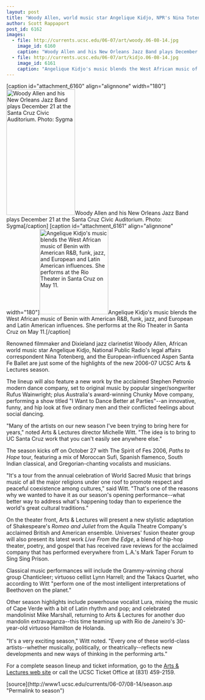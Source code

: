 ```yaml
---
layout: post
title: "Woody Allen, world music star Angelique Kidjo, NPR's Nina Totenberg highlight Arts & Lectures lineup"
author: Scott Rappaport
post_id: 6162
images:
  - file: http://currents.ucsc.edu/06-07/art/woody.06-08-14.jpg
    image_id: 6160
    caption: "Woody Allen and his New Orleans Jazz Band plays December 21 at the Santa Cruz Civic Auditorium. Photo: Sygma"
  - file: http://currents.ucsc.edu/06-07/art/kidjo.06-08-14.jpg
    image_id: 6161
    caption: "Angelique Kidjo's music blends the West African music of Benin with American R&B, funk, jazz, and European and Latin American influences. She performs at the Rio Theater in Santa Cruz on May 11."
---
```


[caption id="attachment_6160" align="alignnone" width="180"]<a href="http://localhost/mysite/wp-content/uploads/2006/08/woody.06-08-14.jpg"><img class="size-full wp-image-6160" src="http://localhost/mysite/wp-content/uploads/2006/08/woody.06-08-14.jpg" alt="Woody Allen and his New Orleans Jazz Band plays December 21 at the Santa Cruz Civic Auditorium. Photo: Sygma" width="180" height="329" /></a>Woody Allen and his New Orleans Jazz Band plays December 21 at the Santa Cruz Civic Auditorium. Photo: Sygma[/caption]
[caption id="attachment_6161" align="alignnone" width="180"]<a href="http://localhost/mysite/wp-content/uploads/2006/08/kidjo.06-08-14.jpg"><img class="size-full wp-image-6161" src="http://localhost/mysite/wp-content/uploads/2006/08/kidjo.06-08-14.jpg" alt="Angelique Kidjo's music blends the West African music of Benin with American R&B, funk, jazz, and European and Latin American influences. She performs at the Rio Theater in Santa Cruz on May 11." width="180" height="223" /></a>Angelique Kidjo's music blends the West African music of Benin with American R&B, funk, jazz, and European and Latin American influences. She performs at the Rio Theater in Santa Cruz on May 11.[/caption]
<a name="content" id="content"></a>
<p>
  Renowned filmmaker and Dixieland jazz clarinetist Woody Allen, African world music star Angelique Kidjo, National Public Radio's legal affairs correspondent Nina Totenberg, and the European-influenced Aspen Santa Fe Ballet are just some of the highlights of the new 2006-07 UCSC Arts &amp; Lectures season.
</p>
<p>
  The lineup will also feature a new work by the acclaimed Stephen Petronio modern dance company, set to original music by popular singer/songwriter Rufus Wainwright; plus Australia's award-winning Chunky Move company, performing a show titled "I Want to Dance Better at Parties"--an innovative, funny, and hip look at five ordinary men and their conflicted feelings about social dancing.
</p>
<p>
  "Many of the artists on our new season I've been trying to bring here for years," noted Arts &amp; Lectures director Michelle Witt. "The idea is to bring to UC Santa Cruz work that you can't easily see anywhere else."
</p>
<p>
  The season kicks off on October 27 with The Spirit of Fes 2006, <i>Paths to Hope</i> tour, featuring a mix of Moroccan Sufi, Spanish flamenco, South Indian classical, and Gregorian-chanting vocalists and musicians.
</p>
<p>
  "It's a tour from the annual celebration of World Sacred Music that brings music of all the major religions under one roof to promote respect and peaceful coexistence among cultures," said Witt. "That's one of the reasons why we wanted to have it as our season's opening performance--what better way to address what's happening today than to experience the world's great cultural traditions."
</p>
<p>
  On the theater front, Arts &amp; Lectures will present a new stylistic adaptation of Shakespeare's <i>Romeo and Juliet</i> from the Aquila Theatre Company's acclaimed British and American ensemble. Universes' fusion theater group will also present its latest work <i>Live From the Edge</i>, a blend of hip-hop theater, poetry, and gospel that has received rave reviews for the acclaimed company that has performed everywhere from L.A.'s Mark Taper Forum to Sing Sing Prison.
</p>
<p>
  Classical music performances will include the Grammy-winning choral group Chanticleer; virtuoso cellist Lynn Harrell; and the Takacs Quartet, who according to Witt "perform one of the most intelligent interpretations of Beethoven on the planet."
</p>
<p>
  Other season highlights include powerhouse vocalist Lura, mixing the music of Cape Verde with a bit of Latin rhythm and pop; and celebrated mandolinist Mike Marshall, returning to Arts &amp; Lectures for another duo mandolin extravaganza--this time teaming up with Rio de Janeiro's 30-year-old virtuoso Hamilton de Holanda.<br>
  <br>
  "It's a very exciting season," Witt noted. "Every one of these world-class artists--whether musically, politically, or theatrically--reflects new developments and new ways of thinking in the performing arts."
</p>
<p>
  For a complete season lineup and ticket information, go to the <a href="http://artslectures.ucsc.edu">Arts &amp; Lectures web site</a> or call the UCSC Ticket Office at (831) 459-2159.
</p>
[source](http://www1.ucsc.edu/currents/06-07/08-14/season.asp "Permalink to season")
